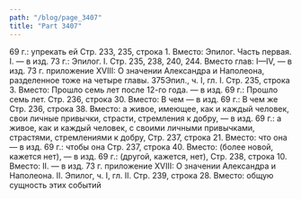 ```yaml
---
path: "/blog/page_3407"
title: "Part 3407"
---
```


69 г.: упрекать ей
Стр. 233, 235, строка 1.
Вместо: Эпилог. Часть первая. I. — в изд. 73 г.: Эпилог. I.
Стр. 235, 238, 240, 244.
Вместо глав: I—IV, — в изд. 73 г. приложение XVIII:
О значении Александра и Наполеона, разделенное тоже на четыре главы.
375Эпил., ч. I, гл. I.
Стр. 235, строка 3.
Вместо: Прошло семь лет после 12-го года. — в изд. 69 г.: Прошло семь лет.
Стр. 236, строка 30.
Вместо: В чем — в изд. 69 г.: В чем же
Стр. 236, строка 38.
Вместо: а живое, имеющее, как и каждый человек, свои личные привычки, страсти, стремления к добру, — в изд. 69 г.: а живое, как и каждый человек, с своими личными привычками, страстями, стремлениями к добру,
Стр. 237, строка 21.
Вместо: что она — в изд. 69 г.: чтобы она
Стр. 237, строка 40.
Вместо: (более новой, кажется нет), — в изд. 69 г.: (другой, кажется, нет),
Стр. 238, строка 10.
Вместо: II. — в изд. 73 г. приложение XVIII: О значении Александра и Наполеона. II.
Эпилог, ч. I, гл. II.
Стр. 239, строка 28.
Вместо: общую сущность этих событий
